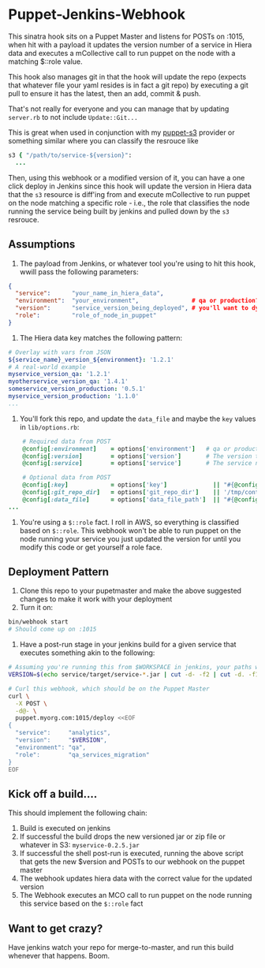 # Puppet-Jenkins-Webhook
This sinatra hook sits on a Puppet Master and listens for POSTs on :1015, when hit with a payload it updates the version number of a service in Hiera data and executes a mCollective call to run puppet on the node with a matching $::role value. 

This hook also manages git in that the hook will update the repo (expects that whatever file your yaml resides is in fact a git repo) by executing a git pull to ensure it has the latest, then an add, commit & push.

That's not really for everyone and you can manage that by updating ```server.rb``` to not include ```Update::Git...```

This is great when used in conjunction with my [puppet-s3](https://github.com/malnick/puppet-s3) provider or something similar where you can classify the resrouce like 

```ruby
s3 { "/path/to/service-${version}":
  ...
```

Then, using this webhook or a modified version of it, you can have a one click deploy in Jenkins since this hook will update the version in Hiera data that the ```s3``` resource is diff'ing from and execute mCollective to run puppet on the node matching a specific role - i.e., the role that classifies the node running the service being built by jenkins and pulled down by the ```s3``` resrouce. 

## Assumptions
1. The payload from Jenkins, or whatever tool you're using to hit this hook, wwill pass the following parameters:

  ```json
  {
    "service":      "your_name_in_hiera_data",
    "environment":  "your_environment",               # qa or production?
    "version":      "service_version_being_deployed", # you'll want to dynamicaly generate this in jenkis
    "role":         "role_of_node_in_puppet"
  }
  ```

1. The Hiera data key matches the following pattern:

  ```yaml
  # Overlay with vars from JSON
  ${service_name}_version_${environment}: '1.2.1'
  # A real-world example
  myservice_version_qa: '1.2.1'
  myotherservice_version_qa: '1.4.1'
  someservice_version_production: '0.5.1'
  myservice_version_production: '1.1.0'
  ...
  ```

1. You'll fork this repo, and update the ```data_file``` and maybe the ```key``` values in ```lib/options.rb```:

  ```ruby
      # Required data from POST
      @config[:environment]    = options['environment']   # qa or production etc
      @config[:version]        = options['version']       # The version to write to the data file
      @config[:service]        = options['service']       # The service name

      # Optional data from POST
      @config[:key]            = options['key']             || "#{@config[:service]}_version_#{@config[:environment]}"
      @config[:git_repo_dir]   = options['git_repo_dir']    || '/tmp/control'
      @config[:data_file]      = options['data_file_path']  || "#{@config[:git_repo_dir]}/global.yaml"
  ...
  ```

1. You're using a ```$::role``` fact. I roll in AWS, so everything is classified based on ```$::role```. This webhook won't be able to run puppet on the node running your service you just updated the version for until you modify this code or get yourself a role face.
 
## Deployment Pattern
1. Clone this repo to your pupetmaster and make the above suggested changes to make it work with your deployment
1. Turn it on:

  ```bash
  bin/webhook start
  # Should come up on :1015
  ```

1. Have a post-run stage in your jenkins build for a given service that executes something akin to the following:

  ```sh
  # Assuming you're running this from $WORKSPACE in jenkins, your paths will vary as well as your method of obtaining the version off the build.
  VERSION=$(echo service/target/service-*.jar | cut -d- -f2 | cut -d. -f1,2,3)

  # Curl this webhook, which should be on the Puppet Master
  curl \
    -X POST \
    -d@- \
    puppet.myorg.com:1015/deploy <<EOF
  {
    "service":     "analytics",
    "version":     "$VERSION",
    "environment": "qa",
    "role":        "qa_services_migration"
  }
  EOF
  ```

## Kick off a build....
This should implement the following chain:

1. Build is executed on jenkins
1. If successful the build drops the new versioned jar or zip file or whatever in S3: ```myservice-0.2.5.jar```
1. If successful the shell post-run is executed, running the above script that gets the new $version and POSTs to our webhook on the puppet master
1. The webhook updates hiera data with the correct value for the updated version
1. The Webhook executes an MCO call to run puppet on the node running this service based on the ```$::role``` fact

## Want to get crazy?
Have jenkins watch your repo for merge-to-master, and run this build whenever that happens. Boom. 
